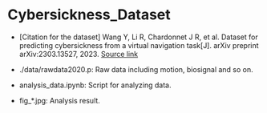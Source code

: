 # Cybersickness_Dataset

* [Citation for the dataset] Wang Y, Li R, Chardonnet J R, et al. Dataset for predicting cybersickness from a virtual navigation task[J]. arXiv preprint arXiv:2303.13527, 2023. [Source link](https://arxiv.org/abs/2303.13527)

* ./data/rawdata2020.p: Raw data including motion, biosignal and so on.

* analysis_data.ipynb: Script for analyzing data.

* fig_*.jpg: Analysis result.

